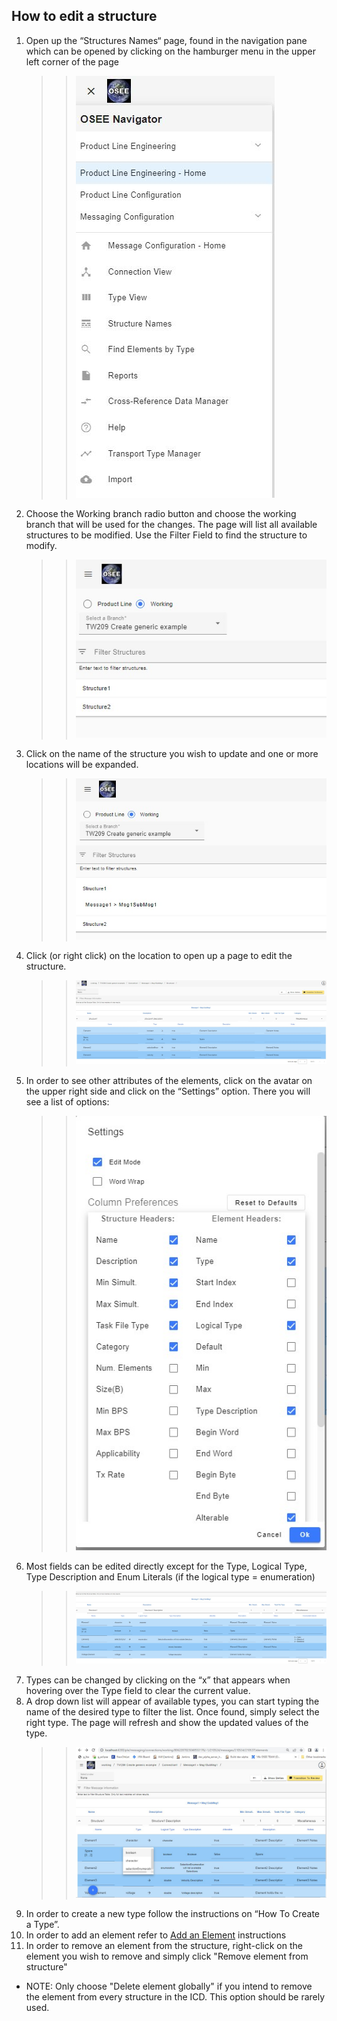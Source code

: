 ## How to edit a structure

1. Open up the “Structures Names“ page, found in the navigation pane which can be opened by clicking on the hamburger menu in the upper left corner of the page
   > > ![OSEE Navigator](/docs/mim/images/navigation.jpg)
2. Choose the Working branch radio button and choose the working branch that will be used for the changes. The page will list all available structures to be modified. Use the Filter Field to find the structure to modify.
   > > ![structures1](/docs/mim/images/structures1.jpg)
3. Click on the name of the structure you wish to update and one or more locations will be expanded.
   > > ![structures2](/docs/mim/images/structures2.jpg)
4. Click (or right click) on the location to open up a page to edit the structure.
   > > ![editstructure1](/docs/mim/images/editstructure1.jpg)
5. In order to see other attributes of the elements, click on the avatar on the upper right side and click on the “Settings” option. There you will see a list of options:
   > > ![settings3](/docs/mim/images/settings3.jpg)
6. Most fields can be edited directly except for the Type, Logical Type, Type Description and Enum Literals (if the logical type = enumeration)
   > > ![editplatform](/docs/mim/images/addelement8.jpg)
7. Types can be changed by clicking on the “x” that appears when hovering over the Type field to clear the current value.
8. A drop down list will appear of available types, you can start typing the name of the desired type to filter the list. Once found, simply select the right type. The page will refresh and show the updated values of the type.
   > > ![typesdropdown](/docs/mim/images/typesdropdown.jpg)
9. In order to create a new type follow the instructions on “How To Create a Type”.
10. In order to add an element refer to [Add an Element](add_element.md) instructions
11. In order to remove an element from the structure, right-click on the element you wish to remove and simply click "Remove element from structure"

- NOTE: Only choose "Delete element globally" if you intend to remove the element from every structure in the ICD. This option should be rarely used.
